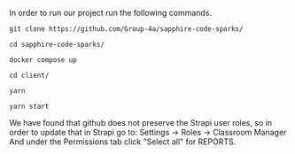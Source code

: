 In order to run our project run the following commands.

```console
git clone https://github.com/Group-4a/sapphire-code-sparks/ 

cd sapphire-code-sparks/

docker compose up

cd client/

yarn

yarn start
```

We have found that github does not preserve the Strapi user roles, so in order to update that in Strapi go to: Settings -> Roles -> Classroom Manager 
And under the Permissions tab click "Select all" for REPORTS.
